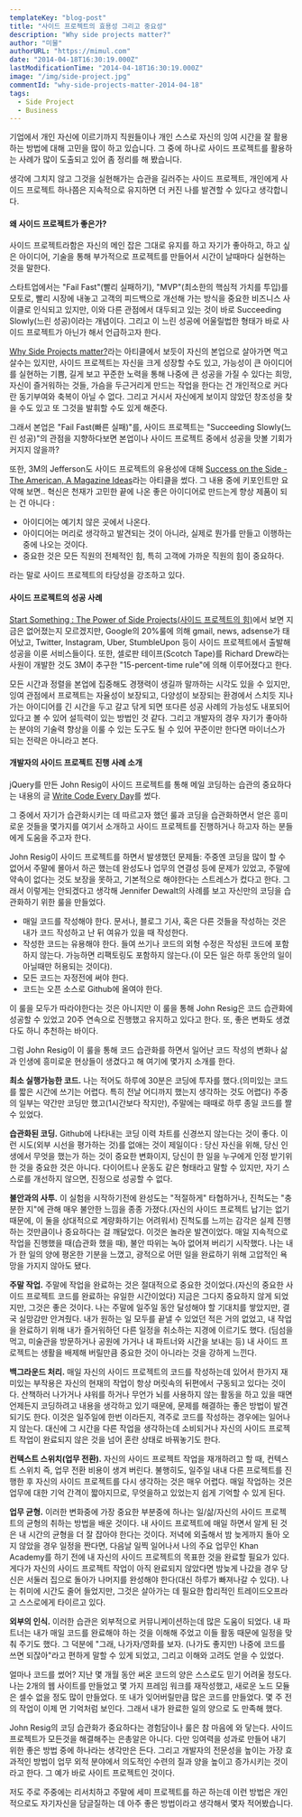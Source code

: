```yaml
---
templateKey: "blog-post"
title: "사이드 프로젝트의 효용성 그리고 중요성"
description: "Why side projects matter?"
author: "미물"
authorURL: "https://mimul.com"
date: "2014-04-18T16:30:19.000Z"
lastModificationTime: "2014-04-18T16:30:19.000Z"
image: "/img/side-project.jpg"
commentId: "why-side-projects-matter-2014-04-18"
tags:
  - Side Project
  - Business
---
```


기업에서 개인 자신에 이르기까지 직원들이나 개인 스스로 자신의 잉여 시간을 잘 활용하는 방법에 대해 고민을 많이 하고 있습니다. 그 중에 하나로 사이드 프로젝트를 활용하는 사례가 많이 도출되고 있어 좀 정리를 해 봤습니다.

생각에 그치지 않고 그것을 실현해가는 습관을 길러주는 사이드 프로젝트, 개인에게 사이드 프로젝트 하나쯤은 지속적으로 유지하면 더 커진 나를 발견할 수 있다고 생각합니다.

#### 왜 사이드 프로젝트가 좋은가?

사이드 프로젝트라함은 자신의 메인 잡은 그대로 유지를 하고 자기가 좋아하고, 하고 싶은 아이디어, 기술을 통해 부가적으로 프로젝트를 만들어서 시간이 날때마다 실현하는 것을 말한다.

스타트업에서는 "Fail Fast"(빨리 실패하기), "MVP"(최소한의 핵심적 가치를 투입)를 모토로, 빨리 시장에 내놓고 고객의 피드백으로 개선해 가는 방식을 중요한 비즈니스 사이클로 인식되고 있지만, 이와 다른 관점에서 대두되고 있는 것이 바로 Succeeding Slowly(느린 성공)이라는 개념이다. 그리고 이 느린 성공에 어울릴법한 형태가 바로 사이드 프로젝트가 아닌가 해서 언급하고자 한다.

[Why Side Projects matter?](https://medium.com/doing-the-work/a024eddad60c)라는 아티클에서 보듯이 자신의 본업으로 살아가면 먹고 살수는 있지만, 사이드 프로젝트는 자신을 크게 성장할 수도 있고, 가능성이 큰 아이디어를 실현하는 기쁨, 길게 보고 꾸준한 노력을 통해 나중에 큰 성공을 가질 수 있다는 희망, 자신이 즐거워하는 것들, 가슴을 두근거리게 만드는 작업을 한다는 건 개인적으로 커다란 동기부여와 축복이 아닐 수 없다. 그리고 거시서 자신에게 보이지 않았던 창조성을 찾을 수도 있고 또 그것을 발휘할 수도 있게 해준다.

그래서 본업은 "Fail Fast(빠른 실패)"를, 사이드 프로젝트는 "Succeeding Slowly(느린 성공)"의 관점을 지향하다보면 본업이나 사이드 프로젝트 중에서 성공을 맛볼 기회가 커지지 않을까?

또한, 3M의 Jefferson도 사이드 프로젝트의 유용성에 대해 [Success on the Side - The American, A Magazine Ideas](http://www.american.com/archive/2009/april-2009/Success-on-the-Side)라는 아티클을 썼다. 그 내용 중에 키포인트만 요약해 보면..
혁신은 천재가 고민한 끝에 나온 좋은 아이디어로 만드는게 향상 제품이 되는 건 아니다 :

- 아이디어는 예기치 않은 곳에서 나온다.
- 아이디어는 머리로 생각하고 발견되는 것이 아니라, 실제로 뭔가를 만들고 이행하는 중에 나오는 것이다.
- 중요한 것은 모든 직원의 전체적인 힘, 특히 고객에 가까운 직원의 힘이 중요하다.

라는 말로 사이드 프로젝트의 타당성을 강조하고 있다.

#### 사이드 프로젝트의 성공 사례

[Start Something : The Power of Side Projects(사이드 프로젝트의 힘)](https://medium.com/busy-building-things/start-something-the-power-of-side-projects-648223f673af)에서 보면 지금은 없어졌는지 모르겠지만, Google의 20%룰에 의해 gmail, news, adsense가 태어났고, Twitter, Instagram, Uber, StumbleUpon 등이 사이드 프로젝트에서 출발해 성공을 이룬 서비스들이다. 또한, 셀로판 테이프(Scotch Tape)를 Richard Drew라는 사원이 개발한 것도 3M이 추구한 "15-percent-time rule"에 의해 이루어졌다고 한다.

모든 시간과 정렬을 본업에 집중해도 경쟁력이 생길까 말까하는 시각도 있을 수 있지만, 잉여 관점에서 프로젝트는 자율성이 보장되고, 다양성이 보장되는 환경에서 스치듯 지나가는 아이디어를 긴 시간을 두고 갈고 닦게 되면 또다른 성공 사례의 가능성도 내포되어 있다고 볼 수 있어 설득력이 있는 방법인 것 같다. 그리고 개발자의 경우 자기가 좋아하는 분야의 기술력 향상을 이룰 수 있는 도구도 될 수 있어 꾸준이만 한다면 마이너스가 되는 전략은 아니라고 본다.

#### 개발자의 사이드 프로젝트 진행 사례 소개

jQuery를 만든 John Resig이 사이드 프로젝트를 통해 메일 코딩하는 습관의 중요하다는 내용의 글 [Write Code Every Day](http://ejohn.org/blog/write-code-every-day/)를 썼다.

그 중에서 자기가 습관화시키는 데 따르고자 했던 룰과 코딩을 습관화하면서 얻은 흥미로운 것들을 몇가지를 여기서 소개하고 사이드 프로젝트를 진행하거나 하고자 하는 분들에게 도움을 주고자 한다.

John Resig이 사이드 프로젝트를 하면서 발생했던 문제들: 주중엔 코딩을 많이 할 수 없어서 주말에 몰아서 하곤 했는데 완성도나 업무의 연결성 등에 문제가 있었고, 주말에 약속이 없다는 것도 보장을 못하고, 기본적으로 해야한다는 스트레스가 컸다고 한다. 그래서 이렇게는 안되겠다고 생각해 Jennifer Dewalt의 사례를 보고 자신만의 코딩을 습관화하기 위한 룰을 만들었다.

- 매일 코드를 작성해야 한다. 문서나, 블로그 기사, 혹은 다른 것들을 작성하는 것은 내가 코드 작성하고 난 뒤 여유가 있을 때 작성한다.
- 작성한 코드는 유용해야 한다. 들여 쓰기나 코드의 외형 수정은 작성된 코드에 포함하지 않는다. 가능하면 리팩토링도 포함하지 않는다.(이 모든 일은 하루 동안의 일이 아닐때만 허용되는 것이다).
- 모든 코드는 자정전에 써야 한다.
- 코드는 오픈 소스로 Github에 올여야 한다.

이 룰을 모두가 따라야한다는 것은 아니지만 이 룰을 통해 John Resig은 코드 습관화에 성공할 수 있었고 20주 연속으로 진행했고 유지하고 있다고 한다. 또, 좋은 변화도 생겼다도 하니 추천하는 바이다.

그럼 John Resig이 이 룰을 통해 코드 습관화를 하면서 일어난 코드 작성의 변화나 삶과 인생에 흥미로운 현상들이 생겼다고 해 여기에 몇가지 소개를 한다.

**최소 실행가능한 코드.** 나는 적어도 하루에 30분은 코딩에 투자를 했다.(의미있는 코드를 짧은 시간에 쓰기는 어렵다. 특히 전날 어디까지 했는지 생각하는 것도 어렵다) 주중의 일부는 약간만 코딩만 했고(1시간보다 작지만), 주말에는 때때로 하루 종일 코드를 짤 수 있었다.

**습관화된 코딩.** Github에 나타내는 코딩 이력 차트를 신경쓰지 않는다는 것이 좋다. 이런 시도(외부 시선을 평가하는 것)를 없애는 것이 제일이다 : 당신 자신을 위해, 당신 인생에서 무엇을 했는가 하는 것이 중요한 변화이지, 당신이 한 일을 누구에게 인정 받기위한 것을 중요한 것은 아니다. 다이어트나 운동도 같은 형태라고 말할 수 있지만, 자기 스스로를 개선하지 않으면, 진정으로 성공할 수 없다.

**불안과의 사투.** 이 실험을 시작하기전에 완성도는 "적절하게" 타협하거나, 진척도는 "충분한 지"에 관해 매우 불안한 느낌을 종종 가졌다.(자신의 사이드 프로젝트 납기는 없기 때문에, 이 둘을 상대적으로 계량화하기는 어려워서) 진척도를 느끼는 감각은 실제 진행하는 것만큼이나 중요하다는 걸 깨달았다. 이것은 놀라운 발견이었다. 매일 지속적으로 작업을 진행했을 때(습관화 했을 때), 불안 따위는 녹아 없어져 버리기 시작했다. 나는 내가 한 일의 양에 평온한 기분을 느꼈고, 광적으로 어떤 일을 완료하기 위해 고압적인 욕망을 가지지 않아도 됐다.

**주말 작업.** 주말에 작업을 완료하는 것은 절대적으로 중요한 것이었다.(자신의 중요한 사이드 프로젝트 코드를 완료하는 유일한 시간이었다) 지금은 그다지 중요하지 않게 되었지만, 그것은 좋은 것이다. 나는 주말에 일주일 동안 달성해야 할 기대치를 쌓았지만, 결국 실망감만 안겨줬다. 내가 원하는 일 모두를 끝낼 수 있었던 적은 거의 없었고, 내 작업을 완료하기 위해 내가 즐거워하던 다른 일정을 취소하는 지경에 이르기도 했다. (딤섬을 먹고, 미술관을 방문하거나 공원에 가거나 내 파트너와 시간을 보내는 등) 내 사이드 프로젝트는 생활을 배제해 버릴만큼 중요한 것이 아니라는 것을 강하게 느낀다.

**백그라운드 처리.** 매일 자신의 사이드 프로젝트의 코드를 작성하는데 있어서 한가지 재미있는 부작용은 자신의 현재의 작업이 항상 머릿속의 뒤편에서 구동되고 있다는 것이다. 산책하러 나가거나 샤워를 하거나 무언가 뇌를 사용하지 않는 활동을 하고 있을 때면 언제든지 코딩하려고 내용을 생각하고 있기 때문에, 문제를 해결하는 좋은 방법이 발견되기도 한다. 이것은 일주일에 한번 이라든지, 격주로 코드를 작성하는 경우에는 일어나지 않는다. 대신에 그 시간을 다른 작업을 생각하는데 소비되거나 자신의 사이드 프로젝트 작업이 완료되지 않은 것을 넘어 혼란 상태로 바꿔놓기도 한다.

**컨텍스트 스위치(업무 전환).** 자신의 사이드 프로젝트 작업을 재개하려고 할 때, 컨텍스트 스위치 즉, 업무 전환 비용이 생겨 버린다. 불행히도, 일주일 내내 다른 프로젝트를 진행한 후 자신의 사이드 프로젝트를 다시 생각하는 것은 매우 어렵다. 매일 작업하는 것은 업무에 대한 기억 간격이 짧아지므로, 무엇을하고 있었는지 쉽게 기억할 수 있게 된다.

**업무 균형.** 이러한 변화중에 가장 중요한 부분중에 하나는 일/삶/자신의 사이드 프로젝트의 균형의 취하는 방법을 배운 것이다. 내 사이드 프로젝트에 매일 하면서 알게 된 것은 내 시간의 균형을 더 잘 잡아야 한다는 것이다. 저녁에 외출해서 밤 늦게까지 돌아 오지 않았을 경우 일정을 짠다면, 다음날 일찍 일어나서 나의 주요 업무인 Khan Academy를 하기 전에 내 자신의 사이드 프로젝트의 목표한 것을 완료할 필요가 있다. 게다가 자신의 사이드 프로젝트 작업이 아직 완료되지 않았다면 밤늦게 나갔을 경우 당신은 서둘러 집으로 돌아가 나머지를 완성해야 한다(대신 하루가 빠져나갈 수 있다). 나는 취미에 시간도 줄어 들었지만, 그것은 살아가는 데 필요한 합리적인 트레이드오프라고 스스로에게 타이르고 있다.

**외부의 인식.** 이러한 습관은 외부적으로 커뮤니케이션하는데 많은 도움이 되었다. 내 파트너는 내가 매일 코드를 완료해야 하는 것을 이해해 주었고 이들 활동 때문에 일정을 맞춰 주기도 했다. 그 덕분에 "그래, 나가자/영화를 보자. (나가도 좋지만) 나중에 코드를 쓰면 되잖아"라고 편하게 말할 수 있게 되었고, 그리고 이해와 고려도 얻을 수 있었다.

얼마나 코드를 썼어? 지난 몇 개월 동안 써온 코드의 양은 스스로도 믿기 어려울 정도다. 나는 2개의 웹 사이트를 만들었고 몇 가지 프레임 워크를 재작성했고, 새로운 노드 모듈은 셀수 없을 정도 많이 만들었다. 또 내가 잊어버릴만큼 많은 코드를 만들었다. 몇 주 전의 작업이 이제 먼 기억처럼 보인다. 그래서 내가 완료한 일의 양으로 도 만족해 했다.

John Resig의 코딩 습관화가 중요하다는 경험담이나 룰은 참 마음에 와 닿는다. 사이드 프로젝트가 모든것을 해결해주는 은총알은 아니다. 다만 잉여력을 성과로 만들어 내기 위한 좋은 방법 중에 하나라는 생각만은 든다. 그리고 개발자의 전문성을 높이는 가장 효과적인 방법이 업무 외적 분야에서 의도적인 수련의 질과 양을 높이고 증가시키는 것이라고 한다. 그 예가 바로 사이트 프로젝트인 것이다.

저도 주로 주중에는 리서치하고 주말에 세미 프로젝트를 하곤 하는데 이런 방법은 개인적으로도 자기자신을 담글질하는 데 아주 좋은 방법이라고 생각해서 몇자 적어봤습니다.
